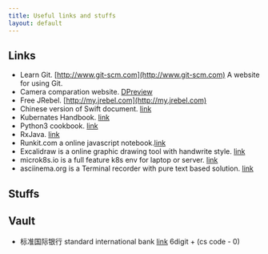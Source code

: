 ```yaml
---
title: Useful links and stuffs
layout: default
---
```


## Links
+ Learn Git. [http://www.git-scm.com](http://www.git-scm.com) A website for using Git.
+ Camera comparation website. [DPreview](http://www.dpreview.com) 
+ Free JRebel. [http://my.jrebel.com](http://my.jrebel.com)
+ Chinese version of Swift document. [link](http://numbbbbb.gitbooks.io/-the-swift-programming-language-/content/chapter1/02_a_swift_tour.html)
+ Kubernates Handbook. [link](https://jimmysong.io/kubernetes-handbook/)
+ Python3 cookbook. [link](http://python3-cookbook.readthedocs.io/zh_CN/latest/)
+ RxJava. [link](http://gank.io/post/560e15be2dca930e00da1083#toc_1)
+ Runkit.com a online javascript notebook.[link](http://runkit.com)
+ Excalidraw is a online graphic drawing tool with handwrite style. [link](https://excalidraw.com)
+ microk8s.io is a full feature k8s env for laptop or server. [link](https://microk8s.io)
+ asciinema.org is a Terminal recorder with pure text based solution. [link](https://asciinema.org)

## Stuffs


## Vault
+ 标准国际银行 standard international bank [link](https://ebank.standardintbank.com) 6digit + (cs code - 0)

